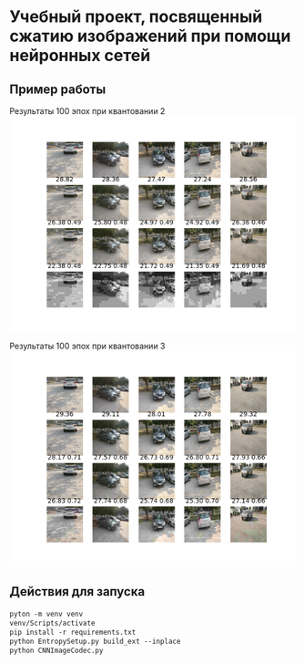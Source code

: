 # Учебный проект, посвященный сжатию изображений при помощи нейронных сетей

## Пример работы

Результаты 100 эпох при квантовании 2
![Результаты 100 эпох при квантовании 2](./doc/result_b2_epoch100.png)

Результаты 100 эпох при квантовании 3
![Результаты 100 эпох при квантовании 3](./doc/result_b3_epoch100.png)


## Действия для запуска
    pyton -m venv venv
    venv/Scripts/activate
    pip install -r requirements.txt
    python EntropySetup.py build_ext --inplace
    python CNNImageCodec.py